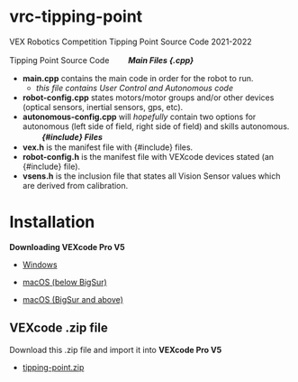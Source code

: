 # vrc-tipping-point
VEX Robotics Competition Tipping Point Source Code 2021-2022

Tipping Point Source Code
ㅤ
ㅤ***Main Files {.cpp}***
  - **main.cpp** contains the main code in order for the robot to run.
      - *this file contains User Control and Autonomous code*
  - **robot-config.cpp** states motors/motor groups and/or other devices (optical sensors, inertial sensors, gps, etc). 
  - **autonomous-config.cpp** will *hopefully* contain two options for autonomous (left side of field, right side of field) and skills autonomous.
ㅤ
ㅤ
  ***{#include} Files***
  - **vex.h** is the manifest file with {#include} files.
  - **robot-config.h** is the manifest file with VEXcode devices stated (an {#include} file).
  - **vsens.h** is the inclusion file that states all Vision Sensor values which are derived from calibration.

# Installation
**Downloading VEXcode Pro V5**

  - [Windows](https://link.vex.com/vexcode-v5text-windows)

  - [macOS (below BigSur)](https://link.vex.com/vexcode-v5text-mac)

  - [macOS (BigSur and above)](https://link.vex.com/vexcode-v5text-mac-big-sur)

## VEXcode .zip file
Download this .zip file and import it into **VEXcode Pro V5**

  - [tipping-point.zip](https://github.com/varMichael/vrc-tipping-point/files/7938114/tipping-point.zip)
